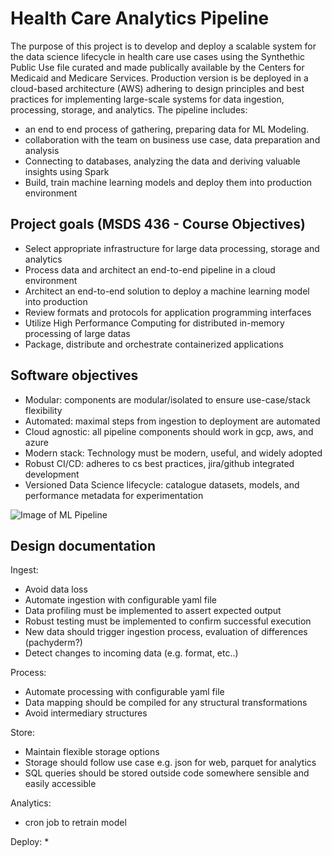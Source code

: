 # Health Care Analytics Pipeline
The purpose of this project is to develop and deploy a scalable system for the data science lifecycle in health care use cases using the Synthethic Public Use file curated and made publically available by the Centers for Medicaid and Medicare Services. Production version is be deployed in a cloud-based architecture (AWS) adhering to design principles and best practices for implementing large-scale systems for data ingestion, processing, storage, and analytics. The pipeline includes:
*  an end to end process of gathering, preparing data for ML Modeling.
* collaboration with the team on business use case, data preparation and analysis
* Connecting to databases, analyzing the data and deriving valuable insights using Spark
* Build, train machine learning models and deploy them into production environment

## Project goals (MSDS 436 - Course Objectives)
* Select appropriate infrastructure for large data processing, storage and analytics
* Process data and architect an end-to-end pipeline in a cloud environment
* Architect an end-to-end solution to deploy a machine learning model into production
* Review formats and protocols for application programming interfaces
* Utilize High Performance Computing for distributed in-memory processing of large datas
* Package, distribute and orchestrate containerized applications

## Software objectives
* Modular: components are modular/isolated to ensure use-case/stack flexibility
* Automated: maximal steps from ingestion to deployment are automated
* Cloud agnostic: all pipeline components should work in gcp, aws, and azure
* Modern stack: Technology must be modern, useful, and widely adopted
* Robust CI/CD: adheres to cs best practices, jira/github integrated development
* Versioned Data Science lifecycle: catalogue datasets, models, and performance metadata for experimentation

![Image of ML Pipeline](https://github.com/fhebal/cms-pipeline/blob/master/ml_pipeline.png)

## Design documentation
Ingest:
* Avoid data loss
* Automate ingestion with configurable yaml file
* Data profiling must be implemented to assert expected output
* Robust testing must be implemented to confirm successful execution
* New data should trigger ingestion process, evaluation of differences (pachyderm?)
* Detect changes to incoming data (e.g. format, etc..)

Process:
* Automate processing with configurable yaml file
* Data mapping should be compiled for any structural transformations
* Avoid intermediary structures 

Store:
* Maintain flexible storage options
* Storage should follow use case e.g. json for web, parquet for analytics
* SQL queries should be stored outside code somewhere sensible and easily accessible

Analytics:
* cron job to retrain model

Deploy:
* 
